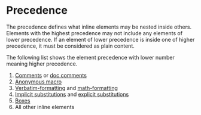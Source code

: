 # Precedence

The precedence defines what inline elements may be nested inside others.
Elements with the highest precedence may not include any elements of lower precedence. If an element of lower precedence is inside one of higher precedence, it must be considered as plain content.

The following list shows the element precedence with lower number meaning higher precedence.

1. [Comments](/markup/inlines/comments) or [doc comments](/markup/logic/doc-comments)
2. [Anonymous macro](/markup/logic/macros/builtins/statements/anonymous-macro)
3. [Verbatim-formatting](/markup/inlines/formattings#verbatim) and [math-formatting](/markup/inlines/formattings#math)
4. [Implicit substitutions](/markup/inlines/implicit-substitutions/README) and [explicit substitutions](/markup/inlines/explicit-substitutions/README)
5. [Boxes](/markup/inlines/boxes/README)
6. All other inline elements
